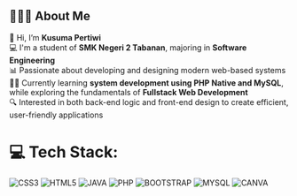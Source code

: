 
## 🙋🏽‍♀️ About Me  

👋 Hi, I’m **Kusuma Pertiwi**  
💻 I'm a student of **SMK Negeri 2 Tabanan**, majoring in **Software Engineering**  
📊 Passionate about developing and designing modern web-based systems  
🧑‍💻 Currently learning **system development using PHP Native and MySQL**, while exploring the fundamentals of **Fullstack Web Development**  
🔍 Interested in both back-end logic and front-end design to create efficient, user-friendly applications  

# 💻 Tech Stack:
![CSS3](https://img.shields.io/badge/CSS3-1572B6?style=for-the-badge&logo=css3&logoColor=white)
![HTML5](https://img.shields.io/badge/HTML5-E34F26?style=for-the-badge&logo=html5&logoColor=white)
![JAVA](https://img.shields.io/badge/JAVA-ED8B00?style=for-the-badge&logo=openjdk&logoColor=white)
![PHP](https://img.shields.io/badge/PHP-777BB4?style=for-the-badge&logo=php&logoColor=white)
![BOOTSTRAP](https://img.shields.io/badge/BOOTSTRAP-7952B3?style=for-the-badge&logo=bootstrap&logoColor=white)
![MYSQL](https://img.shields.io/badge/MYSQL-4479A1?style=for-the-badge&logo=mysql&logoColor=white)
![CANVA](https://img.shields.io/badge/CANVA-00C4CC?style=for-the-badge&logo=canva&logoColor=white)
